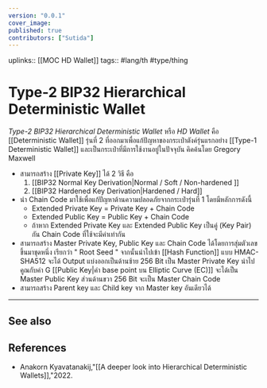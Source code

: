 ```yaml
---
version: "0.0.1"
cover_image:
published: true
contributors: ["Sutida"]
---
```

uplinks:: [[MOC HD Wallet]]
tags:: #lang/th #type/thing

# Type-2 BIP32 Hierarchical Deterministic Wallet
*Type-2 BIP32 Hierarchical Deterministic Wallet* หรือ *HD Wallet* คือ [[Deterministic Wallet]] รุ่นที่ 2 ที่ออกมาเพื่อแก้ปัญหาของกระเป๋าตังค์รุ่นแรกอย่าง [[Type-1 Deterministic Wallet]] และเป็นกระเป๋าที่มีการใช้งานอยู่ในปัจจุบัน คิคค้นโดย Gregory Maxwell
- สามารถสร้าง [[Private Key]] ได้ 2 วิธี คือ
	1. [[BIP32 Normal Key Derivation|Normal / Soft / Non-hardened ]]
	2. [[BIP32 Hardened Key Derivation|Hardened / Hard]]
- นำ Chain Code มาใช้เพื่อแก้ปัญหาด้านความปลอดภัยจากกระเป๋ารุ่นที่ 1 โดยมีหลักการดังนี้ 
   -  Extended Private Key = Private Key + Chain Code 
   -  Extended Public Key = Public Key + Chain Code  
   - ถ้าหาก Extended Private Key และ Extended Public Key เป็นคู่ (Key Pair) กัน Chain Code ที่ใช้จะมีค่าเท่ากัน
- สามารถสร้าง Master Private Key, Public Key และ Chain Code  ได้โดยการสุ่มตัวเลขขึ้นมาชุดหนึ่ง เรียกว่า " Root Seed " จากนั้นนำไปเข้า [[Hash Function]] แบบ HMAC-SHA512 จะได้ Output แบ่งออกเป็นด้านซ้าย 256 Bit เป็น Master Private Key นำไปคูณกับค่า G [[Public Key|ค่า base point บน Elliptic Curve (EC)]] จะได้เป็น Master Public Key ส่วนด้านขวา 256 Bit จะเป็น Master Chain Code
-  สามารถสร้าง Parent key และ Child key จาก Master key อันเดียวได้
---
## See also

## References
- Anakorn Kyavatanakij,"[[A deeper look into Hierarchical Deterministic Wallets]],"2022.